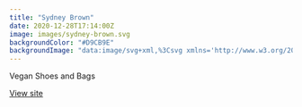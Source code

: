 ```yaml
---
title: "Sydney Brown"
date: 2020-12-28T17:14:00Z
image: images/sydney-brown.svg
backgroundColor: "#D9CB9E"
backgroundImage: "data:image/svg+xml,%3Csvg xmlns='http://www.w3.org/2000/svg' width='192' height='192' viewBox='0 0 192 192'%3E%3Cpath fill='%237575ff' fill-opacity='1' d='M192 15v2a11 11 0 0 0-11 11c0 1.94 1.16 4.75 2.53 6.11l2.36 2.36a6.93 6.93 0 0 1 1.22 7.56l-.43.84a8.08 8.08 0 0 1-6.66 4.13H145v35.02a6.1 6.1 0 0 0 3.03 4.87l.84.43c1.58.79 4 .4 5.24-.85l2.36-2.36a12.04 12.04 0 0 1 7.51-3.11 13 13 0 1 1 .02 26 12 12 0 0 1-7.53-3.11l-2.36-2.36a4.93 4.93 0 0 0-5.24-.85l-.84.43a6.1 6.1 0 0 0-3.03 4.87V143h35.02a8.08 8.08 0 0 1 6.66 4.13l.43.84a6.91 6.91 0 0 1-1.22 7.56l-2.36 2.36A10.06 10.06 0 0 0 181 164a11 11 0 0 0 11 11v2a13 13 0 0 1-13-13 12 12 0 0 1 3.11-7.53l2.36-2.36a4.93 4.93 0 0 0 .85-5.24l-.43-.84a6.1 6.1 0 0 0-4.87-3.03H145v35.02a8.08 8.08 0 0 1-4.13 6.66l-.84.43a6.91 6.91 0 0 1-7.56-1.22l-2.36-2.36A10.06 10.06 0 0 0 124 181a11 11 0 0 0-11 11h-2a13 13 0 0 1 13-13c2.47 0 5.79 1.37 7.53 3.11l2.36 2.36a4.94 4.94 0 0 0 5.24.85l.84-.43a6.1 6.1 0 0 0 3.03-4.87V145h-35.02a8.08 8.08 0 0 1-6.66-4.13l-.43-.84a6.91 6.91 0 0 1 1.22-7.56l2.36-2.36A10.06 10.06 0 0 0 107 124a11 11 0 0 0-22 0c0 1.94 1.16 4.75 2.53 6.11l2.36 2.36a6.93 6.93 0 0 1 1.22 7.56l-.43.84a8.08 8.08 0 0 1-6.66 4.13H49v35.02a6.1 6.1 0 0 0 3.03 4.87l.84.43c1.58.79 4 .4 5.24-.85l2.36-2.36a12.04 12.04 0 0 1 7.51-3.11A13 13 0 0 1 81 192h-2a11 11 0 0 0-11-11c-1.94 0-4.75 1.16-6.11 2.53l-2.36 2.36a6.93 6.93 0 0 1-7.56 1.22l-.84-.43a8.08 8.08 0 0 1-4.13-6.66V145H11.98a6.1 6.1 0 0 0-4.87 3.03l-.43.84c-.79 1.58-.4 4 .85 5.24l2.36 2.36a12.04 12.04 0 0 1 3.11 7.51A13 13 0 0 1 0 177v-2a11 11 0 0 0 11-11c0-1.94-1.16-4.75-2.53-6.11l-2.36-2.36a6.93 6.93 0 0 1-1.22-7.56l.43-.84a8.08 8.08 0 0 1 6.66-4.13H47v-35.02a6.1 6.1 0 0 0-3.03-4.87l-.84-.43c-1.59-.8-4-.4-5.24.85l-2.36 2.36A12 12 0 0 1 28 109a13 13 0 1 1 0-26c2.47 0 5.79 1.37 7.53 3.11l2.36 2.36a4.94 4.94 0 0 0 5.24.85l.84-.43A6.1 6.1 0 0 0 47 84.02V49H11.98a8.08 8.08 0 0 1-6.66-4.13l-.43-.84a6.91 6.91 0 0 1 1.22-7.56l2.36-2.36A10.06 10.06 0 0 0 11 28 11 11 0 0 0 0 17v-2a13 13 0 0 1 13 13c0 2.47-1.37 5.79-3.11 7.53l-2.36 2.36a4.94 4.94 0 0 0-.85 5.24l.43.84A6.1 6.1 0 0 0 11.98 47H47V11.98a8.08 8.08 0 0 1 4.13-6.66l.84-.43a6.91 6.91 0 0 1 7.56 1.22l2.36 2.36A10.06 10.06 0 0 0 68 11 11 11 0 0 0 79 0h2a13 13 0 0 1-13 13 12 12 0 0 1-7.53-3.11l-2.36-2.36a4.93 4.93 0 0 0-5.24-.85l-.84.43A6.1 6.1 0 0 0 49 11.98V47h35.02a8.08 8.08 0 0 1 6.66 4.13l.43.84a6.91 6.91 0 0 1-1.22 7.56l-2.36 2.36A10.06 10.06 0 0 0 85 68a11 11 0 0 0 22 0c0-1.94-1.16-4.75-2.53-6.11l-2.36-2.36a6.93 6.93 0 0 1-1.22-7.56l.43-.84a8.08 8.08 0 0 1 6.66-4.13H143V11.98a6.1 6.1 0 0 0-3.03-4.87l-.84-.43c-1.59-.8-4-.4-5.24.85l-2.36 2.36A12 12 0 0 1 124 13a13 13 0 0 1-13-13h2a11 11 0 0 0 11 11c1.94 0 4.75-1.16 6.11-2.53l2.36-2.36a6.93 6.93 0 0 1 7.56-1.22l.84.43a8.08 8.08 0 0 1 4.13 6.66V47h35.02a6.1 6.1 0 0 0 4.87-3.03l.43-.84c.8-1.59.4-4-.85-5.24l-2.36-2.36A12 12 0 0 1 179 28a13 13 0 0 1 13-13zM84.02 143a6.1 6.1 0 0 0 4.87-3.03l.43-.84c.8-1.59.4-4-.85-5.24l-2.36-2.36A12 12 0 0 1 83 124a13 13 0 1 1 26 0c0 2.47-1.37 5.79-3.11 7.53l-2.36 2.36a4.94 4.94 0 0 0-.85 5.24l.43.84a6.1 6.1 0 0 0 4.87 3.03H143v-35.02a8.08 8.08 0 0 1 4.13-6.66l.84-.43a6.91 6.91 0 0 1 7.56 1.22l2.36 2.36A10.06 10.06 0 0 0 164 107a11 11 0 0 0 0-22c-1.94 0-4.75 1.16-6.11 2.53l-2.36 2.36a6.93 6.93 0 0 1-7.56 1.22l-.84-.43a8.08 8.08 0 0 1-4.13-6.66V49h-35.02a6.1 6.1 0 0 0-4.87 3.03l-.43.84c-.79 1.58-.4 4 .85 5.24l2.36 2.36a12.04 12.04 0 0 1 3.11 7.51A13 13 0 1 1 83 68a12 12 0 0 1 3.11-7.53l2.36-2.36a4.93 4.93 0 0 0 .85-5.24l-.43-.84A6.1 6.1 0 0 0 84.02 49H49v35.02a8.08 8.08 0 0 1-4.13 6.66l-.84.43a6.91 6.91 0 0 1-7.56-1.22l-2.36-2.36A10.06 10.06 0 0 0 28 85a11 11 0 0 0 0 22c1.94 0 4.75-1.16 6.11-2.53l2.36-2.36a6.93 6.93 0 0 1 7.56-1.22l.84.43a8.08 8.08 0 0 1 4.13 6.66V143h35.02z'%3E%3C/path%3E%3C/svg%3E"
---
```

Vegan Shoes and Bags

[View site](https://www.sydney-brown.com)
